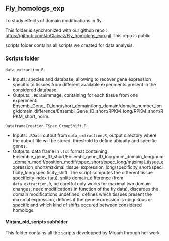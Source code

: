 ## Fly_homologs_exp
To study effects of domain modifications in fly.

This folder is synchronized with our github repo : https://github.com/JoClaivaz/Fly_homologs_exp.git
This repo is public.

scripts folder contains all scripts we created for data analysis.

### Scripts folder

`data_extraction.R`:
- Inputs: species and database, allowing to recover gene expression specific to tissues from different available experiments present in the considered database.
- Outputs: `.RData`immage, containing for each tissue from one experiment: Ensembl_Gene_ID_long/short_domain/long_domain/domain_number_long/domain_difference/Ensembl_Gene_ID_short/RPKM_long/RPKM_short/RPKM_short_norm.

`DataframeCreation_TSpec_GroupShift.R`
- Inputs: `.RData` output from `data_extraction.R`, output directory where the output file will be stored, threshold to define ubiquity and specific genes.
- Outputs: data frame in `.txt` format containing: Ensemble_gene_ID_short/Ensembl_gene_ID_long/num_domain_long/num_domain_modif/position_modif/tspec_short/tspec_long/maximal_tissue_expression_short/maximal_tissue_expression_long/specificity_short/specificity_long/specificity_shift.
The script computes the different tissue specificity index (tau), splits domain_difference (from `data_extraction.R`, be carefful only works for maximal two domain changes, need modifications in function of the fly data), discardes the domain modifications undefined, defines which tissues present the maximal expression, defines if the gene expression is ubiquitous or specific and which kind of shifts occured between considered homologs.


#### Mirjam_old_scripts subfolder
This folder contains all the scripts developped by Mirjam through her work.
